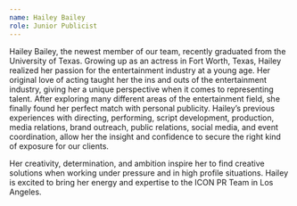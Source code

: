 ```yaml
---
name: Hailey Bailey
role: Junior Publicist
---
```


Hailey Bailey, the newest member of our team, recently graduated from the University of Texas. Growing up as an actress in Fort Worth, Texas, Hailey realized her passion for the entertainment industry at a young age. Her original love of acting taught her the ins and outs of the entertainment industry, giving her a unique perspective when it comes to representing talent. After exploring many different areas of the entertainment field, she finally found her perfect match with personal publicity. Hailey’s previous experiences with directing, performing, script development, production, media relations, brand outreach, public relations, social media, and event coordination, allow her the insight and confidence to secure the right kind of exposure for our clients.

Her creativity, determination, and ambition inspire her to find creative solutions when working under pressure and in high profile situations. Hailey is excited to bring her energy and expertise to the ICON PR Team in Los Angeles.
